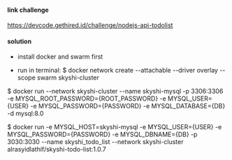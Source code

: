 #### link challenge
https://devcode.gethired.id/challenge/nodejs-api-todolist

#### solution
- install docker and swarm first

- run in terminal:
$ docker network create --attachable --driver overlay --scope swarm skyshi-cluster

$ docker run --network skyshi-cluster --name skyshi-mysql -p 3306:3306 -e MYSQL_ROOT_PASSWORD={ROOT_PASSWORD} -e MYSQL_USER={USER} -e MYSQL_PASSWORD={PASSWORD} -e MYSQL_DATABASE={DB} -d mysql:8.0

$ docker run -e MYSQL_HOST=skyshi-mysql -e MYSQL_USER={USER} -e MYSQL_PASSWORD={PASSWORD} -e MYSQL_DBNAME={DB} -p 3030:3030 --name skyshi_todo_list --network skyshi-cluster alrasyidlathif/skyshi-todo-list:1.0.7
